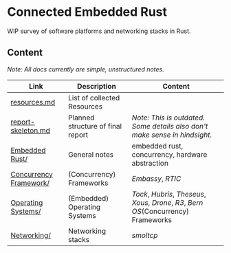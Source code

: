 # Connected Embedded Rust

WIP survey of software platforms and networking stacks in Rust.

## Content

_Note: All docs currently are simple, unstructured notes._

Link | Description | Content
-|-|-
[resources.md](./resources.md) | List of collected Resources |
[report-skeleton.md](./report-skeleton.md) |  Planned structure of final report | _Note: This is outdated. Some details also don't make sense in hindsight._
[Embedded Rust/](./Embedded%20Rust/) | General notes | embedded rust, concurrency, hardware abstraction
[Concurrency Framework/](./Frameworks/) | (Concurrency) Frameworks | _Embassy_, _RTIC_  
[Operating Systems/](./Operating%20Systems/) | (Embedded) Operating Systems | _Tock_, _Hubris_, _Theseus_, _Xous_, _Drone_, _R3_, _Bern OS_(Concurrency) Frameworks | _Embassy_, _RTIC_  
[Networking/](./Networking/) | Networking stacks | _smoltcp_


